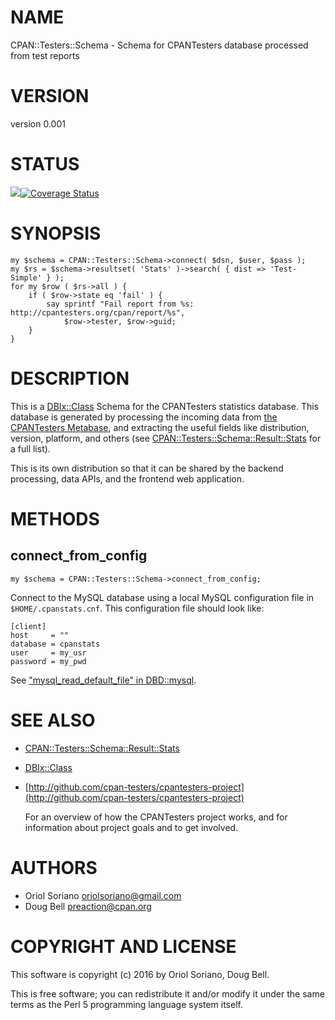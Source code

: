 # NAME

CPAN::Testers::Schema - Schema for CPANTesters database processed from test reports

# VERSION

version 0.001

# STATUS

<a href="https://travis-ci.org/cpan-testers/cpantesters-schema"><img src="https://travis-ci.org/cpan-testers/cpantesters-schema.svg?branch=master"></a><a href="https://coveralls.io/r/cpan-testers/cpantesters-schema"><img src="https://coveralls.io/repos/cpan-testers/cpantesters-schema/badge.png" alt="Coverage Status" /></a>

# SYNOPSIS

    my $schema = CPAN::Testers::Schema->connect( $dsn, $user, $pass );
    my $rs = $schema->resultset( 'Stats' )->search( { dist => 'Test-Simple' } );
    for my $row ( $rs->all ) {
        if ( $row->state eq 'fail' ) {
            say sprintf "Fail report from %s: http://cpantesters.org/cpan/report/%s",
                $row->tester, $row->guid;
        }
    }

# DESCRIPTION

This is a [DBIx::Class](https://metacpan.org/pod/DBIx::Class) Schema for the CPANTesters statistics database.
This database is generated by processing the incoming data from [the
CPANTesters Metabase](http://metabase.cpantesters.org), and extracting
the useful fields like distribution, version, platform, and others (see
[CPAN::Testers::Schema::Result::Stats](https://metacpan.org/pod/CPAN::Testers::Schema::Result::Stats) for a full list).

This is its own distribution so that it can be shared by the backend
processing, data APIs, and the frontend web application.

# METHODS

## connect\_from\_config

    my $schema = CPAN::Testers::Schema->connect_from_config;

Connect to the MySQL database using a local MySQL configuration file
in `$HOME/.cpanstats.cnf`. This configuration file should look like:

    [client]
    host     = ""
    database = cpanstats
    user     = my_usr
    password = my_pwd

See ["mysql\_read\_default\_file" in DBD::mysql](https://metacpan.org/pod/DBD::mysql#mysql_read_default_file).

# SEE ALSO

- [CPAN::Testers::Schema::Result::Stats](https://metacpan.org/pod/CPAN::Testers::Schema::Result::Stats)
- [DBIx::Class](https://metacpan.org/pod/DBIx::Class)
- [http://github.com/cpan-testers/cpantesters-project](http://github.com/cpan-testers/cpantesters-project)

    For an overview of how the CPANTesters project works, and for information about
    project goals and to get involved.

# AUTHORS

- Oriol Soriano <oriolsoriano@gmail.com>
- Doug Bell <preaction@cpan.org>

# COPYRIGHT AND LICENSE

This software is copyright (c) 2016 by Oriol Soriano, Doug Bell.

This is free software; you can redistribute it and/or modify it under
the same terms as the Perl 5 programming language system itself.
